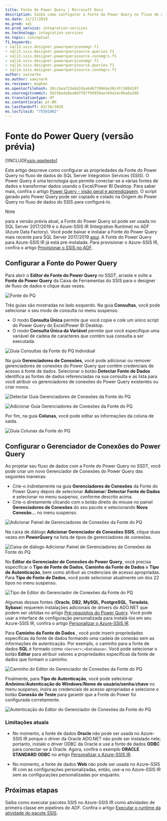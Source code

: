 ```yaml
---
title: Fonte do Power Query | Microsoft Docs
description: Saiba como configurar a Fonte do Power Query no fluxo de dados do SQL Server Integration Services
ms.date: 12/27/2019
ms.prod: sql
ms.prod_service: integration-services
ms.technology: integration-services
ms.topic: conceptual
f1_keywords:
- sql13.ssis.designer.powerqueryconnmgr.f1
- sql13.ssis.designer.powerquerysource.queries.f1
- sql13.ssis.designer.powerquerysource.connmgrs.f1
- sql14.ssis.designer.powerqueryconnmgr.f1
- sql14.ssis.designer.powerquerysource.queries.f1
- sql14.ssis.designer.powerquerysource.connmgrs.f1
author: swinarko
ms.author: sawinark
ms.reviewer: maghan
ms.openlocfilehash: 38ccbeaf23e6d2daab46739064e30c4fc508d10f
ms.sourcegitcommit: 58158eda0aa0d7f87f9d958ae349a14c0ba8a209
ms.translationtype: HT
ms.contentlocale: pt-BR
ms.lasthandoff: 03/30/2020
ms.locfileid: "75501902"
---
```

# <a name="power-query-source-preview"></a>Fonte do Power Query (versão prévia)

[!INCLUDE[ssis-appliesto](../../includes/ssis-appliesto-ssvrpluslinux-asdb-asdw-xxx.md)]

Este artigo descreve como configurar as propriedades da Fonte do Power Query no fluxo de dados do SQL Server Integration Services (SSIS). O Power Query é uma tecnologia que permite conectar-se a várias fontes de dados e transformar dados usando o Excel/Power BI Desktop. Para saber mais, confira o artigo [Power Query - visão geral e aprendizagem](https://support.office.com/article/power-query-overview-and-learning-ed614c81-4b00-4291-bd3a-55d80767f81d). O script gerado pelo Power Query pode ser copiado e colado na Origem do Power Query no fluxo de dados do SSIS para configurá-lo.
  
> [!NOTE]
> para a versão prévia atual, a Fonte do Power Query só pode ser usada no SQL Server 2017/2019 e o Azure-SSIS IR (Integration Runtime) no ADF (Azure Data Factory). Você pode baixar e instalar a Fonte do Power Query mais recente para SQL Server 2017/2019 [aqui](https://www.microsoft.com/download/details.aspx?id=100619). A Fonte do Power Query para Azure-SSIS IR já está pré-instalada. Para provisionar o Azure-SSIS IR, confira o artigo [Provisionar o SSIS no ADF](https://docs.microsoft.com/azure/data-factory/tutorial-deploy-ssis-packages-azure).

## <a name="configure-the-power-query-source"></a>Configurar a Fonte do Power Query

Para abrir o **Editor de Fonte do Power Query** no SSDT, arraste e solte a **Fonte do Power Query** da Caixa de Ferramentas do SSIS para o designer de fluxo de dados e clique duas vezes.  

![Fonte do PQ](media/power-query-source/pq-source.png)

Três guias são mostradas no lado esquerdo. Na guia **Consultas**, você pode selecionar o seu modo de consulta no menu suspenso.
-   O modo **Consulta Única** permite que você copie e cole um único script do Power Query do Excel/Power BI Desktop.
-   O modo **Consulta Única da Variável** permite que você especifique uma variável de cadeia de caracteres que contém sua consulta a ser executada.

![Guia Consultas da Fonte do PQ Individual](media/power-query-source/pq-source-queries-tab-single.png)

Na guia **Gerenciadores de Conexões**, você pode adicionar ou remover gerenciadores de conexões do Power Query que contêm credenciais de acesso à fonte de dados. Selecionar o botão **Detectar Fonte de Dados** identifica as fontes de dados referenciadas na sua consulta e as lista para você atribuir os gerenciadores de conexões do Power Query existentes ou criar novos.

![Detectar Guia Gerenciadores de Conexões da Fonte do PQ](media/power-query-source/pq-source-connection-managers-tab-detect.png)

![Adicionar Guia Gerenciadores de Conexões da Fonte do PQ](media/power-query-source/pq-source-connection-managers-tab-add.png)

Por fim, na guia **Colunas**, você pode editar as informações da coluna de saída.

![Guia Colunas da Fonte do PQ](media/power-query-source/pq-source-columns-tab.png)

## <a name="configure-the-power-query-connection-manager"></a>Configurar o Gerenciador de Conexões do Power Query

Ao projetar seu fluxo de dados com a Fonte do Power Query no SSDT, você pode criar um novo Gerenciador de Conexões do Power Query das seguintes maneiras:
- Crie-o indiretamente na guia **Gerenciadores de Conexões** da Fonte do Power Query depois de selecionar **Adicionar**/ **Detectar Fonte de Dados** e selecionar **<New connection...>** no menu suspenso, conforme descrito acima.
- Crie-o diretamente clicando com o botão direito do mouse no painel **Gerenciadores de Conexões** do seu pacote e selecionando **Nova Conexão...**  no menu suspenso.

![Adicionar Painel de Gerenciadores de Conexões da Fonte do PQ](media/power-query-source/pq-source-connection-managers-panel-add.png)

Na caixa de diálogo **Adicionar Gerenciador de Conexões SSIS**, clique duas vezes em **PowerQuery** na lista de tipos de gerenciadores de conexões.

![Caixa de diálogo Adicionar Painel de Gerenciadores de Conexões da Fonte do PQ](media/power-query-source/pq-source-connection-managers-panel-add-dialog.png)

No **Editor do Gerenciador de Conexões do Power Query**, você precisa especificar o **Tipo de Fonte de Dados**, **Caminho da Fonte de Dados** e **Tipo de Autenticação**, bem como atribuir as credenciais de acesso apropriadas. Para **Tipo de Fonte de Dados**, você pode selecionar atualmente um dos 22 tipos no menu suspenso.

![Tipo de Editor do Gerenciador de Conexões da Fonte do PQ](media/power-query-source/pq-source-connection-manager-editor-kind.png)

Algumas dessas fontes (**Oracle**, **DB2**, **MySQL**, **PostgreSQL**, **Teradata**, **Sybase**) requerem instalações adicionais de drivers do ADO.NET que podem ser obtidas no artigo [Pré-requisitos do Power Query](https://support.office.com/article/data-source-prerequisites-power-query-6062cf52-c764-45d0-a1c6-fbf8fc05b05a). Você pode usar a interface de configuração personalizada para instalá-los em seu Azure-SSIS IR, confira o artigo [Personalizar o Azure-SSIS IR](https://docs.microsoft.com/azure/data-factory/how-to-configure-azure-ssis-ir-custom-setup).

Para **Caminho da Fonte de Dados** , você pode inserir propriedades específicas da fonte de dados formando uma cadeia de conexão sem as informações de autenticação. Por exemplo, o caminho para a fonte de dados **SQL** é formado como `<Server>;<Database>`. Você pode selecionar o botão **Editar** para atribuir valores a propriedades específicas da fonte de dados que formam o caminho.

![Caminho do Editor do Gerenciador de Conexões da Fonte do PQ](media/power-query-source/pq-source-connection-manager-editor-path.png)

Finalmente, para **Tipo de Autenticação**, você pode selecionar **Anônimo**/**Autenticação do Windows**/**Nome de usuário/senha**/**chave** no menu suspenso, insira as credenciais de acesso apropriadas e selecione o botão **Conexão de Teste** para garantir que a Fonte do Power foi configurada corretamente.

![Autenticação do Editor do Gerenciador de Conexões da Fonte do PQ](media/power-query-source/pq-source-connection-manager-editor-authentication.png)

### <a name="current-limitations"></a>Limitações atuais

-   No momento, a fonte de dados **Oracle** não pode ser usada no Azure-SSIS IR porque o driver da Oracle ADO.NET não pode ser instalado nele; portanto, instale o driver ODBC da Oracle e use a fonte de dados **ODBC** para conectar-se à Oracle. Agora, confira o exemplo **ORACLE STANDARD ODBC** no artigo [Personalizar o Azure-SSIS IR](https://docs.microsoft.com/azure/data-factory/how-to-configure-azure-ssis-ir-custom-setup).

-   No momento, a fonte de dados **Web** não pode ser usada no Azure-SSIS IR com as configurações personalizadas, então, use-a no Azure-SSIS IR sem as configurações personalizadas por enquanto.

## <a name="next-steps"></a>Próximas etapas
Saiba como executar pacotes SSIS no Azure-SSIS IR como atividades de primeira classe em pipelines do ADF. Confira o artigo [Executar o runtime da atividade do pacote SSIS](https://docs.microsoft.com/azure/data-factory/how-to-invoke-ssis-package-ssis-activity).

